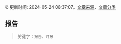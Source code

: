 :alarm_clock: 更新时间: 2024-05-24 08:37:07。[文章来源](/README.md)、[文章分类](/TAGS.md)

## 报告


> 关键字：`报告`、`月报`



